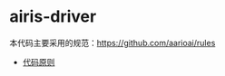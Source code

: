 # airis-driver

本代码主要采用的规范：https://github.com/aarioai/rules
* [代码原则](https://github.com/aarioai/rules/blob/main/code/%E4%BB%A3%E7%A0%81%E5%8E%9F%E5%88%99.md)